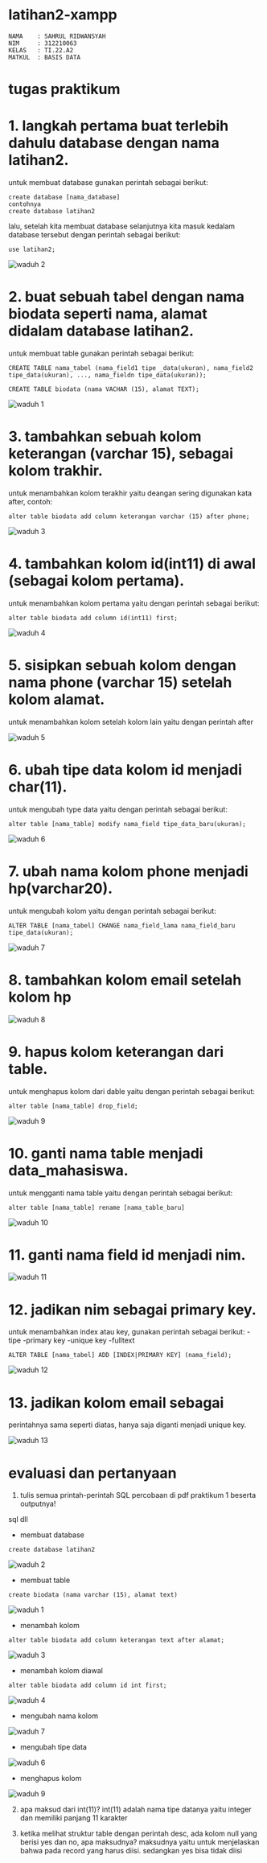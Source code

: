 # latihan2-xampp

```
NAMA    : SAHRUL RIDWANSYAH
NIM     : 312210063
KELAS   : TI.22.A2
MATKUL  : BASIS DATA
```

# tugas praktikum

# 1. langkah pertama buat terlebih dahulu database dengan nama latihan2.

untuk membuat database gunakan perintah sebagai berikut:
```
create database [nama_database]
contohnya
create database latihan2
```
lalu, setelah kita membuat database selanjutnya kita masuk kedalam database tersebut dengan perintah sebagai berikut:
```
use latihan2;
```
![waduh 2](https://user-images.githubusercontent.com/115526901/230829125-588102ed-d6f4-418e-8534-7829588f0487.png)

# 2. buat sebuah tabel dengan nama biodata seperti nama, alamat didalam database latihan2.

untuk membuat table gunakan perintah sebagai berikut:
```
CREATE TABLE nama_tabel (nama_field1 tipe _data(ukuran), nama_field2 tipe_data(ukuran), ..., nama_fieldn tipe_data(ukuran));

CREATE TABLE biodata (nama VACHAR (15), alamat TEXT);
```
![waduh 1](https://user-images.githubusercontent.com/115526901/230829221-1194b51d-f953-4c18-b384-744a72faa9e4.png)

# 3. tambahkan sebuah kolom keterangan (varchar 15), sebagai kolom trakhir.
 
untuk menambahkan kolom terakhir yaitu deangan sering digunakan kata after, contoh:
```
alter table biodata add column keterangan varchar (15) after phone;
```
![waduh 3](https://user-images.githubusercontent.com/115526901/230830192-23e4d8a0-94e4-4cc0-8244-79cd0f0226f6.png)

# 4. tambahkan kolom id(int11) di awal (sebagai kolom pertama).

untuk menambahkan kolom pertama yaitu dengan perintah sebagai berikut:
```
alter table biodata add column id(int11) first;
```
![waduh 4](https://user-images.githubusercontent.com/115526901/230830822-cc8e2aa9-02bd-4128-aa09-a9a3181011ca.png)

# 5. sisipkan sebuah kolom dengan nama phone (varchar 15) setelah kolom alamat.

untuk menambahkan kolom setelah kolom lain yaitu dengan perintah after

![waduh 5](https://user-images.githubusercontent.com/115526901/230831728-9f3b8c57-2f11-4412-9cff-bd0755dd1047.png)

# 6. ubah tipe data kolom id menjadi char(11).

untuk mengubah type data yaitu dengan perintah sebagai berikut:
```
alter table [nama_table] modify nama_field tipe_data_baru(ukuran);
```
![waduh 6](https://user-images.githubusercontent.com/115526901/230832559-bcae2426-e958-4e82-9b9f-0fc6b3e5b681.png)

# 7. ubah nama kolom phone menjadi hp(varchar20).

untuk mengubah kolom yaitu dengan perintah sebagai berikut:
```
ALTER TABLE [nama_tabel] CHANGE nama_field_lama nama_field_baru tipe_data(ukuran);
```
![waduh 7](https://user-images.githubusercontent.com/115526901/230832910-8b0bda68-464e-41eb-b53c-76f057961df7.png)

# 8. tambahkan kolom email setelah kolom hp 

![waduh 8](https://user-images.githubusercontent.com/115526901/230833400-5c9fc8d7-a414-409b-a59c-84a23769a718.png)

# 9. hapus kolom keterangan dari table.

untuk menghapus kolom dari dable yaitu dengan perintah sebagai berikut:
```
alter table [nama_table] drop_field;
```
![waduh 9](https://user-images.githubusercontent.com/115526901/230833755-cad46070-a62c-49f5-9e16-b5d61880748d.png)

# 10. ganti nama table menjadi data_mahasiswa.

untuk mengganti nama table yaitu dengan perintah sebagai berikut:
```
alter table [nama_table] rename [nama_table_baru]
```
![waduh 10](https://user-images.githubusercontent.com/115526901/230834130-5c16c3de-9a7a-443e-bae9-d7372734ae49.png)

# 11. ganti nama field id menjadi nim.

![waduh 11](https://user-images.githubusercontent.com/115526901/230834330-4c63b1cb-a5ff-44e1-a4ab-c64b5e3b4abc.png)

# 12. jadikan nim sebagai primary key.

untuk menambahkan index atau key, gunakan perintah sebagai berikut:
-tipe
-primary key
-unique key 
-fulltext
```
ALTER TABLE [nama_tabel] ADD [INDEX|PRIMARY KEY] (nama_field);
```
![waduh 12](https://user-images.githubusercontent.com/115526901/230835010-9d7dcfd1-71d7-4464-a46e-5b3f2803bf09.png)

# 13. jadikan kolom email sebagai

perintahnya sama seperti diatas, hanya saja diganti menjadi unique key.

![waduh 13](https://user-images.githubusercontent.com/115526901/230835722-a7185aea-a5c2-487c-80db-dff70e4437fd.png)

# evaluasi dan pertanyaan 

1. tulis semua printah-perintah SQL percobaan di pdf praktikum 1 beserta outputnya!

sql dll

* membuat database
```
create database latihan2
```
![waduh 2](https://user-images.githubusercontent.com/115526901/230840896-aac0e001-ab82-4054-b671-67d168123a5c.png)


* membuat table 
```
create biodata (nama varchar (15), alamat text)
```


![waduh 1](https://user-images.githubusercontent.com/115526901/230841347-bec1f074-0019-4927-8f1c-9ecd4847815d.png)




* menambah kolom 
```
alter table biodata add column keterangan text after alamat;
```


![waduh 3](https://user-images.githubusercontent.com/115526901/230841626-1af278d1-6209-4598-8ef3-6379e71e519f.png)




* menambah kolom diawal
```
alter table biodata add column id int first;
```



![waduh 4](https://user-images.githubusercontent.com/115526901/230842264-9beff864-bd36-4e84-849b-205aa080466f.png)
 
 
 
 
* mengubah nama kolom



![waduh 7](https://user-images.githubusercontent.com/115526901/230842738-0e40971a-1a62-4888-b5a1-378606e5f80d.png)



* mengubah tipe data 



![waduh 6](https://user-images.githubusercontent.com/115526901/230842942-9441ea1b-69e3-4620-86ff-30af098b6cfe.png)




* menghapus kolom 



![waduh 9](https://user-images.githubusercontent.com/115526901/230843101-671efd9d-edbd-45fa-bcba-476c513db124.png)




2. apa maksud dari int(11)?
int(11) adalah nama tipe datanya yaitu integer dan memiliki panjang 11 karakter

3. ketika melihat struktur table dengan perintah desc, ada kolom null yang berisi yes dan no, apa maksudnya?
maksudnya yaitu untuk menjelaskan bahwa pada record yang harus diisi. sedangkan yes bisa tidak diisi










